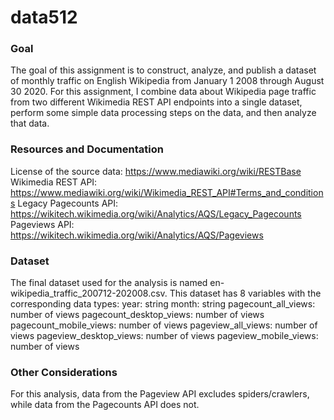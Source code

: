 # data512

### Goal
The goal of this assignment is to construct, analyze, and publish a dataset of monthly traffic on English Wikipedia from January 1 2008 through August 30 2020. For this assignment, I combine data about Wikipedia page traffic from two different Wikimedia REST API endpoints into a single dataset, perform some simple data processing steps on the data, and then analyze that data.

### Resources and Documentation
License of the source data: https://www.mediawiki.org/wiki/RESTBase
Wikimedia REST API: https://www.mediawiki.org/wiki/Wikimedia_REST_API#Terms_and_conditions
Legacy Pagecounts API: https://wikitech.wikimedia.org/wiki/Analytics/AQS/Legacy_Pagecounts
Pageviews API: https://wikitech.wikimedia.org/wiki/Analytics/AQS/Pageviews

### Dataset
The final dataset used for the analysis is named en-wikipedia_traffic_200712-202008.csv. This dataset has 8 variables with the corresponding data types:
year: string
month: string
pagecount_all_views: number of views
pagecount_desktop_views: number of views
pagecount_mobile_views: number of views
pageview_all_views: number of views
pageview_desktop_views: number of views
pageview_mobile_views: number of views

### Other Considerations
For this analysis, data from the Pageview API excludes spiders/crawlers, while data from the Pagecounts API does not.
